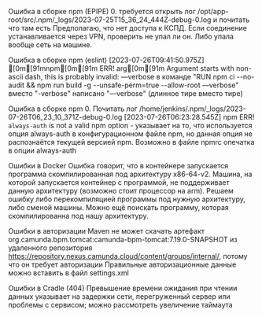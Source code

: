Ошибка в сборке npm (EPIPE)
    0. требуется открыть лог /opt/app-root/src/.npm/_logs/2023-07-25T15_36_24_444Z-debug-0.log и почитать что там есть
    Предполагаю, что нет доступа к КСПД. Если соединение устанавливается через VPN, проверить не упал ли он. Либо упала вообще сеть на машине.


Ошибка в сборке npm (eslint)
    [2023-07-26T09:41:50.975Z] [0m[91mnpm[0m[91m ERR! arg[0m[91m Argument starts with non-ascii dash, this is probably invalid: —verbose
       в команде "RUN npm ci --no-audit && npm run build -g --unsafe-perm=true --allow-root —verbose" вместо "-verbose" написано "—verbose" (длинное тире вместо тире)

Ошибка в сборке npm
    0. Почитать лог /home/jenkins/.npm/_logs/2023-07-26T06_23_10_371Z-debug-0.log
    [2023-07-26T06:23:28.545Z] npm ERR! `always-auth` is not a valid npm option - указывает на то, что используется опция always-auth в конфигурационном файле npm, но данная опция не распознаётся текущей версией npm.
Возможно в файле npmrc опечатка в опции always-auth

Ошибки в Docker
    Ошибка говорит, что в контейнере запускается программа скомпилированная под архитектуру x86-64-v2. Машина, на которой запускается контейнер с программой, не поддерживает данную архитектуру (возможно стоит процессор на arm). Решаем ошибку либо перекомпиляцией программы под нужную архитектуру, либо сменой машины. Можно ещё поискать программу, которая скомпилированна под нашу архитектуру.

Ошибки в авторизации
    Maven не может скачать артефакт org.camunda.bpm.tomcat:camunda-bpm-tomcat:7.19.0-SNAPSHOT из удаленного репозитория https://repository.nexus.camunda.cloud/content/groups/internal/, потому что он требует авторизации Правильные авторизационные данные можно вставить в файл settings.xml

Ошибки в Cradle (404)
    Превышение времени ожидания при чтении данных указывает на задержки сети, перегруженный сервер или проблемы с сервисом; можно рассмотреть увеличение таймаута